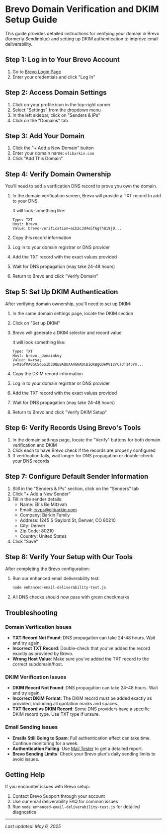 # Brevo Domain Verification and DKIM Setup Guide

This guide provides detailed instructions for verifying your domain in Brevo (formerly Sendinblue) and setting up DKIM authentication to improve email deliverability.

## Step 1: Log in to Your Brevo Account

1. Go to [Brevo Login Page](https://app.brevo.com/login)
2. Enter your credentials and click "Log In"

## Step 2: Access Domain Settings

1. Click on your profile icon in the top-right corner
2. Select "Settings" from the dropdown menu
3. In the left sidebar, click on "Senders & IPs"
4. Click on the "Domains" tab

## Step 3: Add Your Domain

1. Click the "+ Add a New Domain" button
2. Enter your domain name: `elibarkin.com`
3. Click "Add This Domain"

## Step 4: Verify Domain Ownership

You'll need to add a verification DNS record to prove you own the domain.

1. In the domain verification screen, Brevo will provide a TXT record to add to your DNS.
   
   It will look something like:
   ```
   Type: TXT
   Host: brevo
   Value: brevo-verification=a1b2c3d4e5f6g7h8i9j0...
   ```

2. Copy this record information
3. Log in to your domain registrar or DNS provider
4. Add the TXT record with the exact values provided
5. Wait for DNS propagation (may take 24-48 hours)
6. Return to Brevo and click "Verify Domain"

## Step 5: Set Up DKIM Authentication

After verifying domain ownership, you'll need to set up DKIM:

1. In the same domain settings page, locate the DKIM section
2. Click on "Set up DKIM"
3. Brevo will generate a DKIM selector and record value
   
   It will look something like:
   ```
   Type: TXT
   Host: brevo._domainkey
   Value: k=rsa; p=MIGfMA0GCSqGSIb3DQEBAQUAA4GNADCBiQKBgQDeMVIzrCa3T14Jrm...
   ```

4. Copy the DKIM record information
5. Log in to your domain registrar or DNS provider
6. Add the TXT record with the exact values provided
7. Wait for DNS propagation (may take 24-48 hours)
8. Return to Brevo and click "Verify DKIM Setup"

## Step 6: Verify Records Using Brevo's Tools

1. In the domain settings page, locate the "Verify" buttons for both domain verification and DKIM
2. Click each to have Brevo check if the records are properly configured
3. If verification fails, wait longer for DNS propagation or double-check your DNS records

## Step 7: Configure Default Sender Information

1. Still in the "Senders & IPs" section, click on the "Senders" tab
2. Click "+ Add a New Sender"
3. Fill in the sender details:
   - Name: Eli's Be Mitzvah
   - Email: rsvps@elibarkin.com
   - Company: Barkin Family
   - Address: 1245 S Gaylord St, Denver, CO 80210
   - City: Denver
   - Zip Code: 80210
   - Country: United States
4. Click "Save"

## Step 8: Verify Your Setup with Our Tools

After completing the Brevo configuration:

1. Run our enhanced email deliverability test:
   ```bash
   node enhanced-email-deliverability-test.js
   ```

2. All DNS checks should now pass with green checkmarks

## Troubleshooting

### Domain Verification Issues

- **TXT Record Not Found**: DNS propagation can take 24-48 hours. Wait and try again.
- **Incorrect TXT Record**: Double-check that you've added the record exactly as provided by Brevo.
- **Wrong Host Value**: Make sure you've added the TXT record to the correct subdomain/host.

### DKIM Verification Issues

- **DKIM Record Not Found**: DNS propagation can take 24-48 hours. Wait and try again.
- **Incorrect DKIM Format**: The DKIM record must be added exactly as provided, including all quotation marks and spaces.
- **TXT Record vs DKIM Record**: Some DNS providers have a specific DKIM record type. Use TXT type if unsure.

### Email Sending Issues

- **Emails Still Going to Spam**: Full authentication effect can take time. Continue monitoring for a week.
- **Authentication Failing**: Use [Mail Tester](https://www.mail-tester.com/) to get a detailed report.
- **Brevo Sending Limits**: Check your Brevo plan's daily sending limits to avoid issues.

## Getting Help

If you encounter issues with Brevo setup:

1. Contact Brevo Support through your account
2. Use our email deliverability FAQ for common issues
3. Run `node enhanced-email-deliverability-test.js` for detailed diagnostics

---

*Last updated: May 6, 2025*
